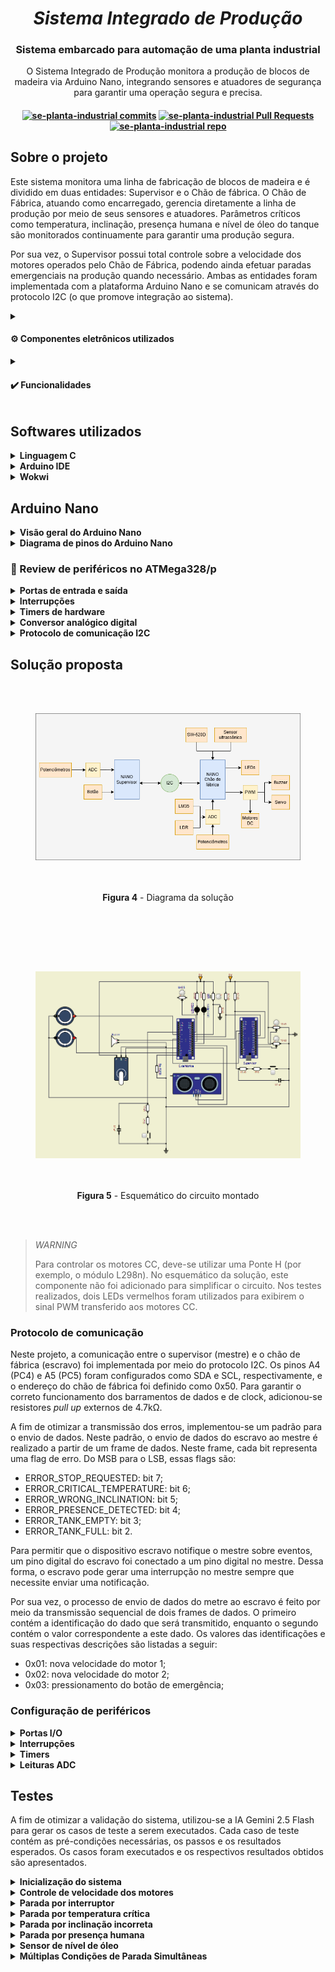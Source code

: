 <h1 align="center"><i>Sistema Integrado de Produção</i></h1>

<h3 align="center">Sistema embarcado para automação de uma planta industrial</h3>

<p align="center">O Sistema Integrado de Produção monitora a produção de blocos de madeira via Arduino Nano, integrando sensores e atuadores
de segurança para garantir uma operação segura e precisa.</p>

<h4 align="center">
<a href="https://github.com/camilaqPereira/se-planta-industrial/commits"> <img alt="se-planta-industrial commits" 
										  src="https://img.shields.io/github/last-commit/camilaqPereira/se-planta-industrial"></a>
<a href="https://github.com/camilaqPereira/se-planta-industrial/pulls"> <img alt="se-planta-industrial Pull Requests" 
										  src="https://img.shields.io/github/issues-pr/camilaqPereira/se-planta-industrial">
</a>
<a href="https://github.com/camilaqPereira/se-planta-industrial"><img alt="se-planta-industrial repo" 
								   src="https://img.shields.io/github/created-at/camilaqPereira/se-planta-industrial">
</a>
</h4>

## Sobre o projeto

Este sistema monitora uma linha de fabricação de blocos de madeira e é dividido em duas entidades: Supervisor e o Chão de fábrica. O Chão de Fábrica, atuando como encarregado, gerencia 
diretamente a linha de produção por meio de seus sensores e atuadores. Parâmetros críticos como temperatura, inclinação, presença humana e nível de óleo do tanque são monitorados continuamente para garantir uma produção segura. 

Por sua vez, o Supervisor possui total controle sobre a velocidade dos motores operados pelo Chão de Fábrica, podendo ainda efetuar paradas emergenciais na produção quando necessário. 
Ambas as entidades foram implementada com a plataforma Arduino Nano e se comunicam através do protocolo I2C (o que promove integração ao sistema).
<details>
  <summary>
    <h4> ⚙️ Componentes eletrônicos utilizados </h4>  
</summary>
  
- 2 potênciometros de 10K;
- 2 _pushbuttons_;
- 1 sensor de temperatura LM35;
- 1 buzzer passivo
- 1 LED verde;
- 1 LED vermelho;
- 1 sensor de inclinação SW-520D;
- 1 servo motor;
- 2 motores CC;
- 2 displays de 7 segmentos;
- 1 LDR;
- 1 sensor ultrassônico HC-SR04;

</details>
<details>
  <summary> 
    <h4> ✔️ Funcionalidades </h4></summary>

  #### Supervisor
  - Botão de parada: interrupção e/ou retomada da produção a qualquer momento;
  - Controle da velocidade dos motores por meio de potenciômetros;
  - (**NÃO FUNCIONAL**) Atualização periódica do status da produção via monitor serial: a cada 3 segundos, as seguintes informações são exibidas no monitor
      - Status do Sensor de Temperatura
      - Status do Sensor de Inclinação
      - Status do Sensor de Presença
      - Status do Nível Tanque de Óleo
      - Status da produção
      - Velocidade dos motores
      - Quantidade de blocos cortados
  
  #### Chão de fábrica
  - Botão de parada: interrupção e/ou retomada da produção a qualquer momento;
  - Controle de motores CC para cortes verticais e horizontais (100 rotações = 5cm de madeira cortados);
  - Corte de blocos de madeira no tamanho 10cm x 25cm;
  - Contagem da quantidade de blocos cortados (**NÃO FUNCIONAL**);
  - Monitoramento da temperatura do sistema: faixa de operação 10°C a 40°C;
  - Monitoramento da orientação da madeira;
  - Monitoramento da prensença humana em torno da esteira;
  - Monitoramento do nível de óleo no tanque;
  - Notificação no monitor serial em caso de erros;
  - Notificação do supervisor via I2C em caso de erro.

  A descrição completa dos requisitos funcionais do sistema pode ser encontrada [aqui](https://github.com/camilaqPereira/se-planta-industrial/blob/f7c380d73aa0089b55bcd2929ed84c8df9953db7/docs/problema2-planta-industrial.pdf).
</details>


## Softwares utilizados
<details><summary><b>Linguagem C</b></summary>

### Linguagem C

É uma linguagem de programação de propósito geral que combina abstrações e controles de baixo nível sobre o hardware resultando em ganho de eficiência. O software criado em 1970 por 
Dennis Ritchie é estreitamente associada ao sistema operacional UNIX, uma vez que as versões desse sistema foram escritas em linguagem C. Além disso, a sintaxe simples e a alta 
portabilidade desta linguagem entre dispositivos contribui para seu amplo uso em sistemas embarcados de recursos limitados.

</details>

<details><summary><b>Arduino IDE</b></summary>

### Arduino IDE
O [Arduino IDE](https://docs.arduino.cc/software/ide/) é um software de código aberto destinado a implementação, compilação e _upload_ de códigos em placas Arduino. Esta plataforma disponibiliza uma ampla
biblioteca de funções pré-definidas que simplificam o desenvolvimento de projetos, tornando-o ideal para iniciantes e desenvolvedores experientes experientes.
</details>

<details><summary><b>Wokwi</b></summary>

### Wokwi
O [Wokwi](https://wokwi.com/) é um simulador de eletrônica online que permite projetar, testar e depurar projetos de hardware e software em um ambiente virtual. Este simulador disponiliza
placas populares como Raspberry Pi Pico/W, Arduino e ESP32, além componentes eletrônicos e recursos avançados como analisador lógico e simulação de Wifi.

</details>

## Arduino Nano

<details><summary><b>Visão geral do Arduino Nano</b></summary>

### Visão geral do Arduino Nano

Baseado no microcontrolador ATMega328p, o Arduino Nano (Figura 1) é uma placa de desenvolvimento compacta, versátil e compatível com prototipação em protoboards. Dentre suas 
características, destacam-se:
- clock de 16MHz;
- 14 pinos digitais de entrada e saída;
- 6 saídas PWM;
- 8 saídas analógicas;
- Comunicação serial, SPI e I2C;
- Processador de 8 bits;
- 32 registradores de propósito geral de 8 bits.

As informações de configuração dos registradores pode ser encontrada no [datasheet do microcontrolador ATMega328p](https://www.alldatasheet.com/datasheet-pdf/view/1425005/MICROCHIP/ATMEGA328P.html)

<div align="center">
  <figure>  
    <img src="docs/nano.png" width="600px">
    <figcaption>
      <p align="center"> 

[**Figura 1** - Arduino Nano](https://docs.arduino.cc/hardware/nano/)

</p>
    </figcaption>
  </figure>
</div>

</details>

<details><summary><b>Diagrama de pinos do Arduino Nano</b></summary>

### Diagrama de pinos do Arduino Nano

Figura 2 apresenta o diagrama de pinos do Arduino Nano.

<div align="center">
  <figure>  
    <img src="docs/nano-pinout.png" width="600px">
    <figcaption>
      <p align="center"> 

[**Figura 2** - Diagrama de pinos do Arduino Nano](https://docs.arduino.cc/hardware/nano/)

</p>
    </figcaption>
  </figure>
</div>


</details>

### 📖 Review de periféricos no ATMega328/p

<details><summary><b>Portas de entrada e saída</b></summary>

### Portas de entrada e saída

O ATMega328/p possui três conjuntos de portas I/O: PORTB (PB7, ..., PB0), PORTC (PC7, ..., PC0) e PORTD (PD7, ..., PD0). Cada um destes pinos podem ser lidos, modificados ou escritos individualmente. Os registradores para controle das portas de entrada e saída são:
- PORTx: registrador de dados usado para escrita nos pinos;
- DDRx: registrador de direção usado para definir a direção dos pinos (entrada ou saída);
- PINx: registrador de entrada usado leitura do conteúdo dos pinos.

> _NOTE_
>
> Todos os pinos do ATMega328/p possuem resistores _pull up_ internos, além de diodos de proteção entre o Vcc e o ground e uma capacitância de 10 pF.


</details>

<details><summary><b>Interrupções</b></summary>

### Interrupções
As interrupções no ATMega328p são:

- _vetoradas_: as rotinas de tratamento das interrupções possuem endereço fixo;

- _mascaráveis_: podem ser habilitadas individualmente;

- desabilitadas durante a execução da rotina de tratamento de uma interrupção disparada anterior.

Todos os pinos podem gerar interrupções por mudança de nível lógico (PCINT0...23). No entanto, apenas os pinos INT0 e INT1 geram interrupções externas para
nível lógico baixo, nível lógico alto, mudança de nível lógico, borda de descida ou borda de subida.

> _NOTE_
>
> O ATMega328/p possui um bit de controle para habilitação de todas as interrupções: bit 1 do SREG.

</details>

<details><summary><b>Timers de hardware</b></summary>

### Timers de hardware

O microcontrolador ATMega328/p é equipado com três temporizadores de hardware: TIMER0, TIMER1 E TIMER2. Estes timers são amplamente empregados em contagens 
simples, contagens de eventos externos, geração de sinais PWM (2 canais por timer) e geração de frequência. Cada um dos contadores possui um divisor de clock de até
10 bits, permitindo um controle preciso das temporizações.

TIMER0 e TIMER2 são temporizadores de 8 bits que apresentam quatro modos de operação. São eles:
- Modo nomal: o temporizador conta continuamente de forma crescente de 0 a 255;
- Modo CTC (_clear timer on compare_): o temporizador é zerado quando o contador atinge o valor TOP configurado (OCRxA);
- Modo PWM rápido: geração de um sinal PWM de alta frequência. O timer conta de 0 a TOP. A saída pode ser não-invertida (OCxA limpo na igualdade de comparação) ou invertida (OCxA
ativo na igualdade de comparação);
- Modo PWM com fase corrigida: permite o ajuste da fase do sinal PWM. Baseia-se na contagem crescente e decrescente do contador, e é mais lento e preciso que o modo PWM rápido.

TIMER1 é um temporizador de 16 bits que permite a utilização tanto de um clock interno como de um clock externo para a contagem. Além dos modos de operação já citados, TIMER1 pode operar também no modo PWM com correção de fase e frequência. Neste modo, o pulso sempre é simétrico ao ponto médio do período.


> _NOTE_
>
> O TIMER2 permite o uso de um clock independente (externo) para a contagem precisa de 1s. 
</details>


<details><summary><b>Conversor analógico digital</b></summary>

### Conversor analógico digital

Os valores analógicos são grandezas que variam continuamente dentro de um intervalo. Para realizar o processamento destas grandezas em sistemas digitais, é necessário mapear o valor 
analógico real para um valor discreto com resolução compatível com o microcontrolador usado. Este mapeamento ocorre por meio da amostragem e quantização do sinal analógico. Neste 
contexto, os conversores AD são utilizados para conversão das grandezas analógicas. 

No ATMega328p, o ADC apresenta uma resolução de 10 bits e um tempo de conversão de 13 a 260 us. Este periférico integra seis canais multiplexados, permitindo a leitura de diferentes entradas analógicas. Além disso,  ADC opera em dois modos distintos: modo simples para conversões únicas ou modo contínuo para leitura constante de dados.

</details>

<details><summary><b>Protocolo de comunicação I2C</b></summary>

### Protocolo de comunicação I2C

O protocolo I2C permite a comunicação entre mestres e escravos por meio de dois barramentos: barramento de dados serial (SDA) que transporta endereços, dados e controle; e o barramento 
de clock serial (SCL) que sicroniza o transmissor e receptor durante a comunicação. 

Os dispositivos são classificados em mestres ou escravos. Os mestres geram os sinais de clock e iniciam a transmissão. Por sua vez, os escravos recebem e executam os comandos dos escravos. Cada escravo possui um endereço de identificação. Figura 3 apresenta um exemplo de uma interface I2C em um sistema embarcado.


<div align="center">
  <figure>  
    <img src="docs/i2c.png" width="600px">
    <figcaption>
      <p align="center"> 

[**Figura 3** -Exemplo de barramento I2C em um sistema embarcado](https://www.ti.com/lit/an/slva704/slva704.pdf)

</p>
    </figcaption>
  </figure>
</div>

No microcontrolador ATMega328/p, a interface I2C, chamada de TWI (_Two Wire Serial Interface_), utiliza um endereçamento de 7 bits e suporta uma velocidade de até 400 kHz na transferência de dados. É fundamental que os pinos de SDA e SCL sejam conectados a resistores _pull up_ para garantr uma transmissão estável. 

> _TIP_
> 
> Para saber mais sobre o protocolo I2C acesse [Understanding I2C Bus | Texas Instruments](https://www.ti.com/lit/an/slva704/slva704.pdf).

</details>

## Solução proposta

<div align="center">
  <figure>  
    <img src="docs/diagrama.png">
    <figcaption>
      <p align="center"> 

**Figura 4** - Diagrama da solução

</p>
    </figcaption>
  </figure>
</div>

<div align="center">
  <figure>  
    <img src="docs/schematic.png">
    <figcaption>
      <p align="center"> 

**Figura 5** - Esquemático do circuito montado

</p>
    </figcaption>
  </figure>
</div>

> _WARNING_
>
> Para controlar os motores CC, deve-se utilizar uma Ponte H (por exemplo, o módulo L298n). No esquemático da solução, este componente não foi adicionado para simplificar o circuito.
> Nos testes realizados, dois LEDs vermelhos foram utilizados para exibirem o sinal PWM transferido aos motores CC.

### Protocolo de comunicação

Neste projeto, a comunicação entre o supervisor (mestre) e o chão de fábrica (escravo) foi implementada por meio do protocolo I2C. Os pinos A4 (PC4) e A5 (PC5) foram configurados como SDA e SCL, respectivamente, e o endereço do chão de fábrica foi definido como 0x50. Para garantir o correto funcionamento dos barramentos de dados e de clock, adicionou-se resistores _pull up_ externos de 4.7kΩ.

A fim de otimizar a transmissão dos erros, implementou-se um padrão para o envio de dados. Neste padrão, o envio de dados do escravo ao mestre é realizado a partir de um frame de dados. Neste frame, cada bit representa uma flag de erro. Do MSB para o LSB, essas flags são:
- ERROR_STOP_REQUESTED: bit 7;
- ERROR_CRITICAL_TEMPERATURE: bit 6;
- ERROR_WRONG_INCLINATION: bit 5;
- ERROR_PRESENCE_DETECTED: bit 4;
- ERROR_TANK_EMPTY: bit 3;
- ERROR_TANK_FULL: bit 2.

Para permitir que o dispositivo escravo notifique o mestre sobre eventos, um pino digital do escravo foi conectado a um pino digital no mestre. Dessa forma, o escravo 
pode gerar uma interrupção no mestre sempre que necessite enviar uma notificação.

Por sua vez, o processo de envio de dados do metre ao escravo é feito por meio da transmissão sequencial de dois frames de dados. O primeiro contém a identificação do dado que será transmitido, enquanto o segundo contém o valor 
correspondente a este dado. Os valores das identificações e suas respectivas descrições são listadas a seguir:
- 0x01: nova velocidade do motor 1;
- 0x02: nova velocidade do motor 2;
- 0x03: pressionamento do botão de emergência;

### Configuração de periféricos

<details><summary><b>Portas I/O</b></summary>

#### Portas I/O

Tabela 1 e Tabela 2 listam, respectivamente, as portas I/O utilizadas (e suas configurações) pelo chão de fábrica e supervisor.

<div align="center">
	
| Pino | Direção | Descrição |
| :---: | :---: | :---: |
| PD5 | Saída digital | Mestre: utilizado para solicitar ao mestre que inicie uma comunicação no modo leitura |
| PB3 | Saída PWM | Motor CC 1 |
| PD3 | Saída PWM | Motor CC 2 |
| A7 | Entrada analógica | LM35 |
| A6 | Entrada analógica | LDR |
| PC2 | Saída digital | Led verde |
| PC3 | Saída digital | Led vermelho |
| PD6 | Saída PWM | Buzzer passivo |
| PB4 | Entrada digital | SW-520D |
| PD2 | Entrada digital | Botão |
| PB1 | Saída PWM | Servo motor |
| PC0 | Saída digital | Trigger para HC-SR04 |
| PC1 | Entrada digital | Echo para HC-SR04 |

<p>Tabela 1: Portas I/O usadas pelo chão de fábrica e suas respectivas configurações</p>
</div>

<div align="center">
	
| Pino | Direção | Descrição |
| :---: | :---: | :---: |
| A0 | Entrada analógica | Potênciometro |
| A1 | Entrada analógica | Potênciometro |
| PD2 | Entrada digital | Botão |

<p>Tabela 2: Portas I/O usadas pelo supervisor e suas respectivas configurações</p>
</div>

</details>
<details><summary><b>Interrupções</b></summary>

#### Interrupções
- Chão de fábrica:
	- INT0: utilizado para realizar a leitura do botão. Esta interrupção foi configurada para disparar na borda de descida;
	- TIMER2_OVF: a interrupção no estouro do timer 2 foi ativada para realizar a leitura multiplexada ADC e leitura do sensor SW-520D de forma periódica;
	- ADC: a leitura ADC por interrupção foi ativada. Os canais ADC usados no projeto são intercalados;
	- TWI: a comunicação TWI foi implementada por meio de interrupções.
- Supervisor:
  	- TIMER0_OVF: a interrupção no estouro do timer 0 foi ativada para realizar a leitura multiplexada ADC de forma periódica;
  	- INT0: utilizado para leitura do botão de emergência;
  	- INT1: utilizado para receber solicitação de transmissão de dados do escravo;
  	- ADC: a leitura ADC por interrupção foi ativada. Os canais ADC usadosno projeto são intercalados;
	- TWI: a comunicação TWI foi implementada por meio de interrupções.

</details>

<details><summary><b>Timers</b></summary>

#### Timers
- Chão de fábrica:
	- TIMER0: utilizado para o controle do buzzer passivo. Este timer foi configurado para o modo PWM rápido com prescaler igual a 8.
	- TIMER1: utilizado para o controle do servo motor e leitura do sensor ultrassônico. Este timer foi configurado para o modo PWM rápido com prescaler igual a 8. O ICR1 foi
 definido em 39999, produzindo um sinal com período de aproximadamente 20 ms. 
	- TIMER2: utilizado para o controle dos motores CC. Este timer foi configurado para o modoPWM com fase corrigida com prescaler de 8.
 - Supervisor:
   	- TIMER0: utilizado para as leituras ADC. Este temporizador foi configurado para o modo normal com prescaler de 1024.
   	- TIMER1: utilizado para as atualizações do status da produção. Este temporizador foi configurado para o modo CTC com prescaler de 1024. O TOP foi definido em 46874, gerando
um período de contagem de 3s (**NÃO FUNCIONAL**)
</details>


<details><summary><b>Leituras ADC</b></summary>

#### Leituras ADC

O ADC foi configurado para o modo contínuo com prescaler de 128 em ambas as entidades do projeto. O bit ADATE não foi ativado, pois mais de um canal do ADC foi utilizado. A sinalização para o início de uma nova conversão é realizada na ISR do estouro do timer 2 e timer 1, respectivamente, no chão de fábrica e no supervisor.

</details>

## Testes

A fim de otimizar a validação do sistema, utilizou-se a IA Gemini 2.5 Flash para gerar os casos de teste a serem executados. Cada caso de teste contém as pré-condições necessárias, os passos e os resultados esperados. Os casos foram executados e os respectivos resultados obtidos são apresentados.

<details><summary><b>Inicialização do sistema</b></summary>

### Inicialização do sistema
- **Pré-condições**: Ambos os Arduinos conectados e energizados.
- **Passos**:
	1. Energizar os Arduinos.
 	2. Pressionar o botão de emergência para iniciar a produção 
	3. Verificar as mensagens iniciais no Monitor Serial de ambos os Arduinos.
	4. Assegurar que não há condições de parada ativas (interruptor desligado, temperatura na faixa, inclinação correta, sem presença humana).
	5. Verificar se o LED verde do Chão de Fábrica está aceso.
	6. Observar se os motores de corte estão funcionando (se a lógica de habilitação inicial permitir).
- **Resultados esperados**:
	- Ambos os Arduinos inicializam sem erros.
	- O Chão de Fábrica transita para o estado de "Produção Normal".
	- O LED verde no Chão de Fábrica está aceso.
	- Os motores de corte estão ativos.
 	- O monitor serial de ambas as entidades deve exibir a mensagem de inicialização da produção. 
- **Resultados alcançados**: Amboas as entidades foram inicializadas sem erros. Entretanto, para um melhor sincronismo, observou-se que o supervisor deve ser inicializado primeiro.

</details>
<details><summary><b>Controle de velocidade dos motores</b></summary>

### Controle de velocidade dos motores
- **Pré-condições**: Sistema em estado de "Produção Normal".
- **Passos 2.1**: Ajuste de Velocidade do Motor Vertical
	1. Girar o potenciômetro correspondente ao motor vertical no Supervisor.
	2. Observar a velocidade do motor vertical no Chão de Fábrica.
- **Resultados Esperados 2.1**: A velocidade do motor vertical é diretamente proporcional ao ajuste do potenciômetro do Supervisor.
    
- **Passos 2.2**: Ajuste de Velocidade do Motor Horizontal
	1. Girar o potenciômetro correspondente ao motor horizontal no Supervisor.
	2. Observar a velocidade do motor horizontal no Chão de Fábrica.
- **Resultados Esperados 2.2**: A velocidade do motor horizontal é diretamente proporcional ao ajuste do potenciômetro do Supervisor.
- **Resultados alcanção**: Equivalentes aos resultados esperados.
  
</details>
<details><summary><b>Parada por interruptor</b></summary>

### Parada por interruptor
- **Pré-condições**: Sistema em estado de "Produção Normal", motores em funcionamento.
- **Passos 3.1**: Acionamento do Interruptor de Parada
	1. Acionar o interruptor de parada no Chão de Fábrica ou no Supervisor".
- **Resultados Esperados 3.1**:
	1. Os motores de corte param imediatamente.
	2. O LED verde no Chão de Fábrica apaga.
	3. O Monitor Serial do Chão de Fábrica exibe "Parada realizada com sucesso!".
	4. O Monitor Serial do Supervisor exibe "Parada solicitada" (caso o interruptor seja acionado no supervisor) e "Parada realizada com sucesso!".
	5. O Chão de Fábrica transiciona para o estado de "Parada".
- Equivalentes aos resultados esperados.: Retorno da Parada por Interruptor
	1. Após a parada (do Caso 3.1), desativar o interruptor de parada.
- **Resultados Esperados 3.2**:
	1. O Chão de Fábrica transiciona de volta para o estado de "Produção Normal".
	2. O LED verde no Chão de Fábrica acende.
	3. Os motores de corte reiniciam (se as outras condições de produção estiverem OK).
 	4. O monitor serial de ambas as entidades deve exibir a mensagem de inicialização da produção. 
- **Resultados alcançados**: Equivalentes aos resultados esperados.

</details>

<details><summary><b>Parada por temperatura crítica</b></summary>

 ### Parada por temperatura crítica
- **Pré-condições**: Sistema em estado de "Produção Normal", temperatura dentro da faixa.
- **Passos 4.1**: Temperatura Excede o Limite Superior (40°C)
	1. Simular (ou causar) a temperatura exceder 40°C.
- **Passos 4.2**: Temperatura Abaixo do Limite Inferior (10°C)
	1. Simular (ou causar) a temperatura cair abaixo de 10°C.
- **Resultados Esperados 4.1 e 4.2**:
	1. O LED vermelho no Chão de Fábrica liga.
	2. O Buzzer no Chão de Fábrica aciona.
	3. Os motores de corte param imediatamente.
	4. O LED verde no Chão de Fábrica apaga.
	5.O Monitor Serial do Chão de Fábrica e do Supervisor exibem "Temperatura Crítica!" e "Parada realizada com sucesso!".
	7. O Chão de Fábrica transiciona para o estado de "Parada".
- **Passos 4.3**: Temperatura Retorna à Faixa Normal
	1. Após a parada (do Caso 4.1 ou 4.2), simular a temperatura retornando à faixa de 10°C a 40°C.
- Resultados Esperados 4.3:
	1.O LED vermelho no Chão de Fábrica apaga.
	2. O Buzzer no Chão de Fábrica desliga.
	3. O Chão de Fábrica transiciona de volta para o estado de "Produção Normal".
	4. O LED verde no Chão de Fábrica acende.
	5. Os motores de corte reiniciam (se as outras condições de produção estiverem OK).
- **Resultados alcançados**: O sensor LM35 foi substituido por um potênciometro de 10K. O resultados foram equivalentes aos resultados esperados.

</details>
<details><summary><b>Parada por inclinação incorreta</b></summary>

### Parada por inclinação incorreta
- **Pré-condições**: Sistema em estado de "Produção Normal", madeira na inclinação correta.
- **Passos 5.1**: Inclinação Fora do Eixo
	1. Simular (ou causar) a inclinação da madeira estar fora do eixo correto.
- **Resultados Esperados 5.1**:
	1. O servo motor é acionado e tenta corrigir a posição.
	2. Os motores de corte param imediatamente.
	3. O LED verde no Chão de Fábrica apaga.
	4. O Monitor Serial do Chão de Fábrica e do Supervisor exibem " Madeira fora do eixo." e "Parada realizada com sucesso! ".
	5. O Chão de Fábrica transiciona para o estado de "Parada".
- **Passos 5.2**: Inclinação Corrigida Pelo Servo
	1. Após a parada (do Caso 5.1), esperar (ou simular) o servo corrigir a inclinação para a posição correta.
- **Resultados Esperados**:
	1. O Chão de Fábrica transiciona de volta para o estado de "Produção Normal".
	2. O LED verde no Chão de Fábrica acende.
	3. Os motores de corte reiniciam (se as outras condições de produção estiverem OK).
- **Resultados alcançados**: Equivalentes aos resultados esperados.

</details>
<details><summary><b>Parada por presença humana</b></summary>

### Parada por presença humana
- **Pré-condições**: Sistema em estado de "Produção Normal", motores ativos.
- Passos 6.1: Detecção de Presença Humana
	1. Simular a presença humana perto da esteira (ativar o sensor de presença).
- **Resultados Esperados 6.1**:
	1. Os motores de corte param imediatamente.
 	2. O Monitor Serial do Chão de Fábrica e do Supervisor exibem a mensagem de presença detectada. 	
	3. O Chão de Fábrica transiciona para o estado de "Parada".
- **Passos 7.2**: Ausência de Presença Humana
	1. Remover a simulação de presença humana (desativar o sensor de presença).
- **Resultados Esperados 6.2**:
  	1. O Chão de Fábrica transiciona de volta para o estado de "Produção Normal".
	2. Os motores de corte reiniciam (se as outras condições de produção estiverem OK).

- **Resultados alcançados**: Equivalentes aos resultados esperados.

</details>

<details><summary><b>Sensor de nível de óleo</b></summary>

### Sensor de nível de óleo
- **Pré-condições**: Sistema em estado de "Produção Normal".
-** Passos 7.1**: Nível de Óleo no Limite Superior
	1. Simular o nível do tanque de óleo atingindo o limite superior.
- **Resultados Esperados 7.1**:
	1. O sistema deve alertar sobre o nível superior no Monitor Serial do Chão de Fábrica e do Supervisor
	2. A produção não deve parar necessariamente, mas o alerta deve ser visível.
- **Passos 7.2**: Nível de Óleo no Limite Crítico Baixo
	1. Simular o nível do tanque de óleo atingindo o limite crítico baixo.
- **Resultados Esperados 7.2**:
	1. O sistema deve alertar sobre o nível inferior no Monitor Serial do Chão de Fábrica e do Supervisor
	2. A produção não deve parar necessariamente, mas o alerta deve ser visível e indicar criticidade.
- **Resultados alcançados**: Equivalentes aos resultados esperados.

</details>

<details><summary><b>Múltiplas Condições de Parada Simultâneas</b></summary>

### Múltiplas Condições de Parada Simultâneas
- Pré-condições: Sistema em estado de "Produção Normal".
- Passos 8.1: Interruptor + Temperatura Crítica
	1. Acionar o interruptor de parada.
	2. Simular a temperatura exceder o limite crítico.
- Resultados Esperados 8.1:
	1. Os motores param.
	2. LED vermelho e Buzzer são ativados.
	3. O LED verde apaga.
	4. O Monitor Serial do Chão de Fábrica e do Supervisor exibem mensagens para ambas as condições ("Temperatura Crítica!" e "Parada realizada com sucesso!").
- Passos 8.2: Inclinação Incorreta + Presença Humana
	1. Simular inclinação incorreta.
	2. Simular presença humana.
- Resultados Esperados 8.2:
	1. Os motores param.
	2. O servo tenta corrigir a inclinação.
	3. O LED verde apaga.
	4. O Monitor Serial do Chão de Fábrica e do Supervisor exibem as mensagens de inclinação incorreta e presença detectada.
	5. A condição de presença humana também deve ser respeitada, mantendo os motores desligados mesmo após a correção da inclinação, até que a presença seja desativada.
- **Resultados alcançados**: Equivalentes aos resultados esperados.

</details>
